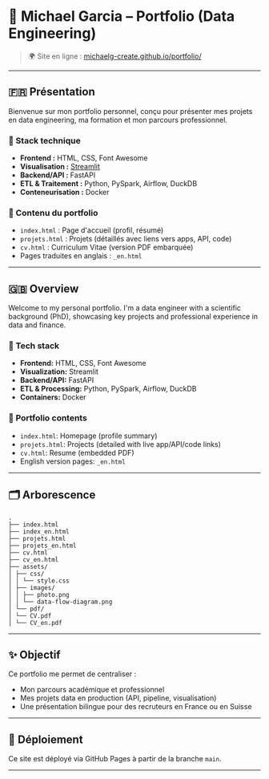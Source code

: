 # 🧠 Michael Garcia – Portfolio (Data Engineering)

> 🌍 Site en ligne : [michaelg-create.github.io/portfolio/](https://michaelg-create.github.io/portfolio/)

---

## 🇫🇷 Présentation

Bienvenue sur mon portfolio personnel, conçu pour présenter mes projets en data engineering, ma formation et mon parcours professionnel.

### 🔧 Stack technique
- **Frontend :** HTML, CSS, Font Awesome
- **Visualisation :** [Streamlit](https://streamlit.io/)
- **Backend/API :** FastAPI
- **ETL & Traitement :** Python, PySpark, Airflow, DuckDB
- **Conteneurisation :** Docker

### 💼 Contenu du portfolio
- `index.html` : Page d'accueil (profil, résumé)
- `projets.html` : Projets (détaillés avec liens vers apps, API, code)
- `cv.html` : Curriculum Vitae (version PDF embarquée)
- Pages traduites en anglais : `_en.html`

---

## 🇬🇧 Overview

Welcome to my personal portfolio. I'm a data engineer with a scientific background (PhD), showcasing key projects and professional experience in data and finance.

### 🔧 Tech stack
- **Frontend:** HTML, CSS, Font Awesome
- **Visualization:** Streamlit
- **Backend/API:** FastAPI
- **ETL & Processing:** Python, PySpark, Airflow, DuckDB
- **Containers:** Docker

### 💼 Portfolio contents
- `index.html`: Homepage (profile summary)
- `projets.html`: Projects (detailed with live app/API/code links)
- `cv.html`: Resume (embedded PDF)
- English version pages: `_en.html`

---

## 🗂️ Arborescence
```
.
├── index.html
├── index_en.html
├── projets.html
├── projets_en.html
├── cv.html
├── cv_en.html
├── assets/
│ ├── css/
│ │ └── style.css
│ ├── images/
│ │ ├── photo.png
│ │ └── data-flow-diagram.png
│ └── pdf/
│ └── CV.pdf
│ └── CV_en.pdf
```

---

## ✨ Objectif

Ce portfolio me permet de centraliser :
- Mon parcours académique et professionnel
- Mes projets data en production (API, pipeline, visualisation)
- Une présentation bilingue pour des recruteurs en France ou en Suisse

---

## 🚀 Déploiement

Ce site est déployé via GitHub Pages à partir de la branche `main`.

---
